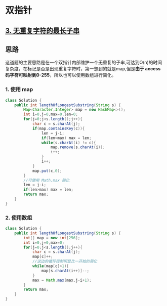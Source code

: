 # 双指针

## [3. 无重复字符的最长子串](https://leetcode-cn.com/problems/longest-substring-without-repeating-characters/)

## 思路

这道题的主要思路是在一个双指针内部维护一个无重复的子串,可达到O(n)的时间复杂度，在标记是否是出现重复字符时，第一想到的就是map,但是**由于 access 码字符可映射到0-255**，所以也可以使用数组进行简化。

### 1. 使用 map 

```java
class Solution {
    public int lengthOfLongestSubstring(String s) {
        Map<Character,Integer> map = new HashMap<>();
        int i=0,j=0,max=0,len=0;
        for(j=0;j<s.length();j++){
            char c = s.charAt(j);
            if(map.containsKey(c)){
                len = j-i;
                if(len>max) max = len;
                while(s.charAt(i) != c){
                    map.remove(s.charAt(i));
                    i++;
                }
                i++;
            }
            map.put(c,0);
        }
        //可使用 Math.max 简化
        len = j-i;
        if(len>max) max = len;
        return max;
    }
}
```

### 2. 使用数组

```java
class Solution {
    public int lengthOfLongestSubstring(String s) {
        int[] map = new int[256];
        int i=0,j=0,max=0;
        for(j=0;j<s.length();j++){
            char c = s.charAt(j);
            map[c]++;
            //这边的循环控制明显比一开始的简化
            while(map[c]>1){
                map[s.charAt(i++)]--;
            }
            max = Math.max(max,j-i+1);
        }
        return max;
    }
}
```

